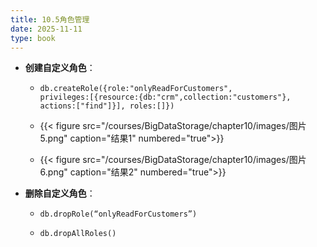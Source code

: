 ```yaml
---
title: 10.5角色管理
date: 2025-11-11
type: book
---
```



- **创建自定义角色**：
  - ```
    db.createRole({role:"onlyReadForCustomers",
    privileges:[{resource:{db:"crm",collection:"customers"},
    actions:["find"]}], roles:[]})
    ```

  - {{< figure src="/courses/BigDataStorage/chapter10/images/图片5.png" caption="结果1" numbered="true">}}
 
  - {{< figure src="/courses/BigDataStorage/chapter10/images/图片6.png" caption="结果2" numbered="true">}}

- **删除自定义角色**：
  - ```db.dropRole(“onlyReadForCustomers”)```

  - ```db.dropAllRoles()```
